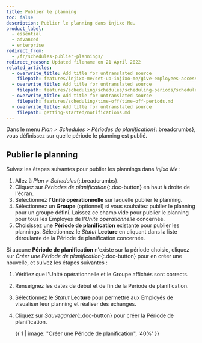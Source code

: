 ```yaml
---
title: Publier le planning
toc: false
description: Publier le planning dans injixo Me.
product_label:
  - essential
  - advanced
  - enterprise
redirect_from:
  - /fr/schedules-publier-plannings/
redirect_reason: Updated filename on 21 April 2022
related_articles:
  - overwrite_title: Add title for untranslated source
    filepath: features/injixo-me/set-up-injixo-me/give-employees-access-to-injixo-me.md
  - overwrite_title: Add title for untranslated source
    filepath: features/scheduling/schedules/scheduling-periods/schedules-enable-employees-to-swap-shifts.md
  - overwrite_title: Add title for untranslated source
    filepath: features/scheduling/time-off/time-off-periods.md
  - overwrite_title: Add title for untranslated source
    filepath: getting-started/notifications.md
---
```


Dans le menu *Plan > Schedules > Périodes de planification*{:.breadcrumbs}, vous définissez sur quelle période le planning est publié.

## Publier le planning

Suivez les étapes suivantes pour publier les plannings dans *injixo Me* :

1. Allez à *Plan > Schedules*{:.breadcrumbs}.
2. Cliquez sur *Périodes de planification*{:.doc-button} en haut à droite de l'écran.
3. Sélectionnez l'**Unité opérationnelle** sur laquelle publier le planning.
4. Sélectionnez un **Groupe** (optionnel) si vous souhaitez publier le planning pour un groupe défini. Laissez ce champ vide pour publier le planning pour tous les Employés de l'*Unité opérationnelle* concernée.
5. Choisissez une **Période de planification** existante pour publier les plannings. Sélectionnez le *Statut* **Lecture** en cliquant dans la liste déroulante de la Période de planification concernée.

Si aucune **Période de planification** n'existe sur la période choisie, cliquez sur *Créer une Période de planification*{:.doc-button} pour en créer une nouvelle, et suivez les étapes suivantes :

1. Vérifiez que l'Unité opérationnelle et le Groupe affichés sont corrects.
2. Renseignez les dates de début et de fin de la Période de planification.
3. Sélectionnez le *Statut* **Lecture** pour permettre aux Employés de visualiser leur planning et réaliser des échanges.
4. Cliquez sur *Sauvegarder*{:.doc-button} pour créer la Période de planification.

    {{ 1 | image: "Créer une Période de planification", '40%' }}
